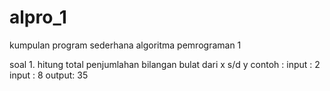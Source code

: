 alpro_1
=======

kumpulan program sederhana algoritma pemrograman 1

soal 1. hitung total penjumlahan bilangan bulat dari x s/d y 
		contoh : input : 2
				 input : 8
				 output: 35
